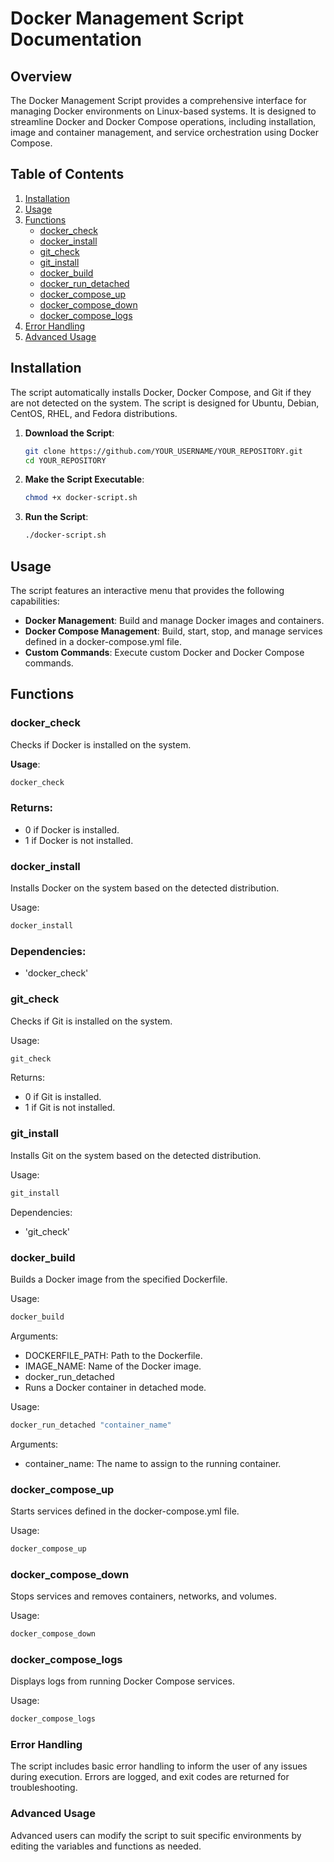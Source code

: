 # Docker Management Script Documentation

## Overview

The Docker Management Script provides a comprehensive interface for managing Docker environments on Linux-based systems. It is designed to streamline Docker and Docker Compose operations, including installation, image and container management, and service orchestration using Docker Compose.

## Table of Contents

1. [Installation](#installation)
2. [Usage](#usage)
3. [Functions](#functions)
   - [docker_check](#docker_check)
   - [docker_install](#docker_install)
   - [git_check](#git_check)
   - [git_install](#git_install)
   - [docker_build](#docker_build)
   - [docker_run_detached](#docker_run_detached)
   - [docker_compose_up](#docker_compose_up)
   - [docker_compose_down](#docker_compose_down)
   - [docker_compose_logs](#docker_compose_logs)
4. [Error Handling](#error-handling)
5. [Advanced Usage](#advanced-usage)

## Installation

The script automatically installs Docker, Docker Compose, and Git if they are not detected on the system. The script is designed for Ubuntu, Debian, CentOS, RHEL, and Fedora distributions.

1. **Download the Script**:
    ```bash
    git clone https://github.com/YOUR_USERNAME/YOUR_REPOSITORY.git
    cd YOUR_REPOSITORY
    ```

2. **Make the Script Executable**:
    ```bash
    chmod +x docker-script.sh
    ```

3. **Run the Script**:
    ```bash
    ./docker-script.sh
    ```

## Usage

The script features an interactive menu that provides the following capabilities:

- **Docker Management**: Build and manage Docker images and containers.
- **Docker Compose Management**: Build, start, stop, and manage services defined in a docker-compose.yml file.
- **Custom Commands**: Execute custom Docker and Docker Compose commands.

## Functions

### docker_check

Checks if Docker is installed on the system.

**Usage**:
```bash
docker_check
```

### Returns:
* 0 if Docker is installed.
* 1 if Docker is not installed.

### docker_install
Installs Docker on the system based on the detected distribution.

Usage:
``` bash
docker_install
```

### Dependencies:
* 'docker_check'

### git_check
Checks if Git is installed on the system.

Usage:
```bash
git_check
```

Returns:
* 0 if Git is installed.
* 1 if Git is not installed.

### git_install
Installs Git on the system based on the detected distribution.

Usage:
```bash
git_install
```

Dependencies:
* 'git_check'

### docker_build
Builds a Docker image from the specified Dockerfile.

Usage:
```bash
docker_build
```

Arguments:
* DOCKERFILE_PATH: Path to the Dockerfile.
* IMAGE_NAME: Name of the Docker image.
* docker_run_detached
* Runs a Docker container in detached mode.

Usage:
```bash
docker_run_detached "container_name"
```

Arguments:
* container_name: The name to assign to the running container.

### docker_compose_up
Starts services defined in the docker-compose.yml file.

Usage:
```bash
docker_compose_up
```

### docker_compose_down
Stops services and removes containers, networks, and volumes.

Usage:
```bash
docker_compose_down
```

### docker_compose_logs
Displays logs from running Docker Compose services.

Usage:
```bash
docker_compose_logs
```

### Error Handling
The script includes basic error handling to inform the user of any issues during execution. Errors are logged, and exit codes are returned for troubleshooting.

### Advanced Usage
Advanced users can modify the script to suit specific environments by editing the variables and functions as needed.
